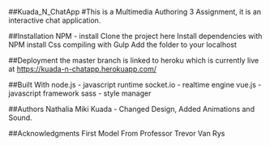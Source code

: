##Kuada_N_ChatApp
#This is a Multimedia Authoring 3 Assignment, it is an interactive chat application.


##Installation
NPM - install
Clone the project here
Install dependencies with NPM install
Css compiling with Gulp
Add the folder to your localhost

##Deployment
the master branch is linked to heroku which is currently live at https://kuada-n-chatapp.herokuapp.com/

##Built With
node.js - javascript runtime
socket.io - realtime engine
vue.js - javascript framework
sass - style manager

##Authors
Nathalia Miki Kuada - Changed Design, Added Animations and Sound.

##Acknowledgments
First Model From Professor Trevor Van Rys
